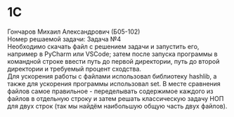 # 1C
Гончаров Михаил Александрович (Б05-102)
<br>
Номер решаемой задачи: Задача №4
<br>
Необходимо скачать файл с решением задачи и запустить его, например в PyCharm или VSCode; затем после запуска программы в командной строке ввести путь до первой директории, путь до второй директории и требуемый процент сходства.
<br>
Для ускорения работы с файлами использовал библиотеку hashlib, а также для ускорения программы использовал set. В месте сравнения файлов самое правильное - переделывать содержимое каждого из файлов в отдельную строку и затем решать классическую задачу НОП для двух строк (так мы найдём наибольшую общую часть двух файлов).
